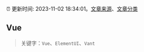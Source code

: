 :alarm_clock: 更新时间: 2023-11-02 18:34:01。[文章来源](/README.md)、[文章分类](/TAGS.md)

## Vue


> 关键字：`Vue`、`ElementUI`、`Vant`



